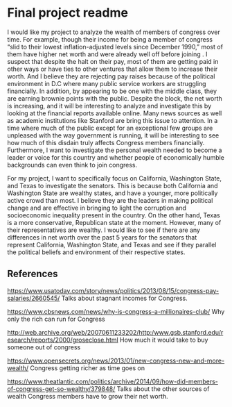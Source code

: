 # Final project readme

I would like my project to analyze the wealth of members of congress over time. For example, though their income for being a member of congress “slid to their lowest inflation-adjusted levels since December 1990,” most of them have higher net worth and were already well off before joining . I suspect that despite the halt on their pay, most of them are getting paid in other ways or have ties to other ventures that allow them to increase their worth. And I believe they are rejecting pay raises because of the political environment in D.C where many public service workers are struggling financially. In addition, by appearing to be one with the middle class, they are earning brownie points with the public. Despite the block, the net worth is increasing, and it will be interesting to analyze and investigate this by looking at the financial reports available online. Many news sources as well as academic institutions like Stanford are bring this issue to attention. In a time where much of the public except for an exceptional few groups are unpleased with the way government is running, it will be interesting to see how much of this disdain truly affects Congress members financially. Furthermore, I want to investigate the personal wealth needed to become a leader or voice for this country and whether people of economically humble backgrounds can even think to join congress.

For my project, I want to specifically focus on California, Washington State, and Texas to investigate the senators. This is because both California and Washington State are wealthy states, and have a younger, more politically active crowd than most. I believe they are the leaders in making political change and are effective in bringing to light the corruption and socioeconomic inequality present in the country. On the other hand, Texas is a more conservative, Republican state at the moment. However, many of their representatives are wealthy. I would like to see if there are any differences in net worth over the past 5 years for the senators that represent California, Washington State, and Texas and see if they parallel the political beliefs and environment of their respective states. 

## References 

https://www.usatoday.com/story/news/politics/2013/08/15/congress-pay-salaries/2660545/
Talks about stagnant incomes for Congress.

https://www.cbsnews.com/news/why-is-congress-a-millionaires-club/
Why only the rich can run for Congress

http://web.archive.org/web/20070611233202/http:/www.gsb.stanford.edu/research/reports/2000/groseclose.html
How much it would take to buy someone out of congress

https://www.opensecrets.org/news/2013/01/new-congress-new-and-more-wealth/
Congress getting richer as time goes on

https://www.theatlantic.com/politics/archive/2014/09/how-did-members-of-congress-get-so-wealthy/379848/
Talks about the other sources of wealth Congress members have to grow their net worth.
